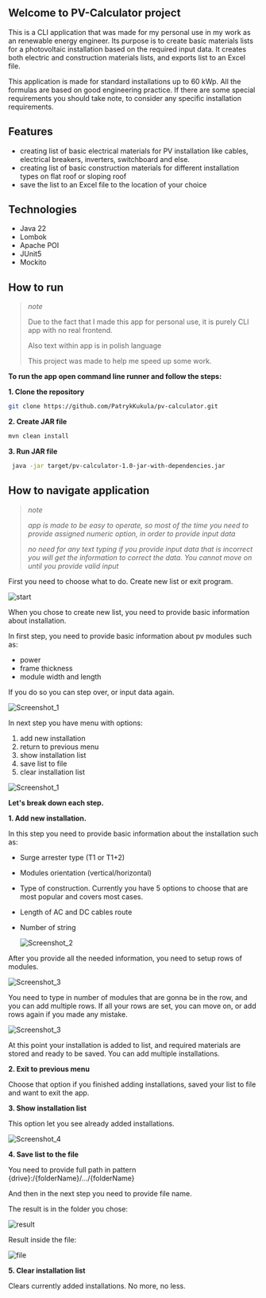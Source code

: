 ## Welcome to PV-Calculator project

This is a CLI application that was made for my personal use in my work as an renewable energy engineer. 
Its purpose is to create basic materials lists for a photovoltaic installation based on the required input data. 
It creates both electric and construction materials lists, and exports list to an Excel file.

This application is made for standard installations up to 60 kWp. All the formulas are based on good engineering practice.
If there are some special requirements you should take note, to consider any specific installation requirements.

## Features

- creating list of basic electrical materials for PV installation like cables, electrical breakers, inverters, switchboard and else.
- creating list of basic construction materials for different installation types on flat roof or sloping roof
- save the list to an Excel file to the location of your choice

## Technologies

- Java 22
- Lombok
- Apache POI
- JUnit5
- Mockito

## How to run

>*note*
>
>Due to the fact that I made this app for personal use, it is purely CLI app with no real frontend.
>
>Also text within app is in polish language
>
>This project was made to help me speed up some work.

**To run the app open command line runner and follow the steps:**

**1. Clone the repository**
  ```bash
  git clone https://github.com/PatrykKukula/pv-calculator.git
```

**2. Create JAR file**
   ```bash
   mvn clean install
   ```
   
**3. Run JAR file**
 ```bash
  java -jar target/pv-calculator-1.0-jar-with-dependencies.jar
```


## How to navigate application

>*note*
>
>*app is made to be easy to operate, so most of the time you need to provide assigned numeric option, in order to provide input data*
>
>*no need for any text typing*
>*if you provide input data that is incorrect you will get the information to correct the data. You cannot move on until you provide valid input*

First you need to choose what to do. Create new list or exit program.

![start](https://github.com/user-attachments/assets/1e72be02-50ec-473c-b694-65fba788b071)

When you chose to create new list, you need to provide basic information about installation.

In first step, you need to provide basic information about pv modules such as:

- power
- frame thickness
- module width and length

If you do so you can step over, or input data again.

![Screenshot_1](https://github.com/user-attachments/assets/57922bc7-5ffa-4bb9-b205-1867314db852)

In next step you have menu with options:

1. add new installation
2. return to previous menu
3. show installation list
4. save list to file
5. clear installation list

  ![Screenshot_1](https://github.com/user-attachments/assets/23e173d0-0add-4fa9-936a-773effceb4d9)

**Let's break down each step.**

**1. Add new installation.** 

In this step you need to provide basic information about the installation such as:

- Surge arrester type (T1 or T1+2)
- Modules orientation (vertical/horizontal)
- Type of construction. Currently you have 5 options to choose that are most popular and covers most cases.
- Length of AC and DC cables route
- Number of string

  ![Screenshot_2](https://github.com/user-attachments/assets/69eafc45-245c-4940-9a8a-3a762b4eec3b)

  
After you provide all the needed information, you need to setup rows of modules.

![Screenshot_3](https://github.com/user-attachments/assets/724f5dfa-be57-4fc1-827d-3255f106f02e)

You need to type in number of modules that are gonna be in the row, and you can add multiple rows. If all your rows are set, you can move on, or add rows again if you made any mistake. 

![Screenshot_3](https://github.com/user-attachments/assets/8c347c39-c4c0-487e-9276-2eb37efc5cef)

At this point your installation is added to list, and required materials are stored and ready to be saved. You can add multiple installations.

**2. Exit to previous menu**

Choose that option if you finished adding installations, saved your list to file and want to exit the app.

**3. Show installation list**

This option let you see already added installations.

![Screenshot_4](https://github.com/user-attachments/assets/1b837414-8167-4ee7-af88-e4849dc9bddf)

**4. Save list to the file**

You need to provide full path in pattern {drive}:/{folderName}/.../{folderName}

And then in the next step you need to provide file name.

The result is in the folder you chose:

![result](https://github.com/user-attachments/assets/45ef4b5c-0b81-444c-a4a4-e3750cde8b1e)

Result inside the file:

![file](https://github.com/user-attachments/assets/4d92f48d-3463-46a5-a999-37c715d331c8)

**5. Clear installation list**

Clears currently added installations. No more, no less.
